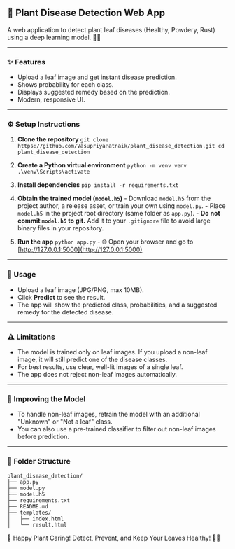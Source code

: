 
## 🌱 Plant Disease Detection Web App

A web application to detect plant leaf diseases (Healthy, Powdery, Rust) using a deep learning model. 🤖🍃

---

### ✨ Features
- Upload a leaf image and get instant disease prediction.
- Shows probability for each class.
- Displays suggested remedy based on the prediction.
- Modern, responsive UI.

---

### ⚙️ Setup Instructions

1. **Clone the repository**
        ```
        git clone https://github.com/VasupriyaPatnaik/plant_disease_detection.git
        cd plant_disease_detection
        ```

2. **Create a Python virtual environment**
        ```
        python -m venv venv
        .\venv\Scripts\activate
        ```

3. **Install dependencies**
        ```
        pip install -r requirements.txt
        ```

4. **Obtain the trained model (`model.h5`)**
        - Download `model.h5` from the project author, a release asset, or train your own using `model.py`.
        - Place `model.h5` in the project root directory (same folder as `app.py`).
        - **Do not commit `model.h5` to git.** Add it to your `.gitignore` file to avoid large binary files in your repository.

5. **Run the app**
        ```
        python app.py
        ```
        - 🌐 Open your browser and go to [http://127.0.0.1:5000](http://127.0.0.1:5000)

---

### 📝 Usage
- Upload a leaf image (JPG/PNG, max 10MB).
- Click **Predict** to see the result.
- The app will show the predicted class, probabilities, and a suggested remedy for the detected disease.

---

### ⚠️ Limitations
- The model is trained only on leaf images. If you upload a non-leaf image, it will still predict one of the disease classes.
- For best results, use clear, well-lit images of a single leaf.
- The app does not reject non-leaf images automatically.

---

### 🚀 Improving the Model
- To handle non-leaf images, retrain the model with an additional "Unknown" or "Not a leaf" class.
- You can also use a pre-trained classifier to filter out non-leaf images before prediction.

---

### 📁 Folder Structure
```
plant_disease_detection/
├── app.py
├── model.py
├── model.h5
├── requirements.txt
├── README.md
├── templates/
│   ├── index.html
│   └── result.html
```

🌿 Happy Plant Caring! Detect, Prevent, and Keep Your Leaves Healthy! 🍃💚
